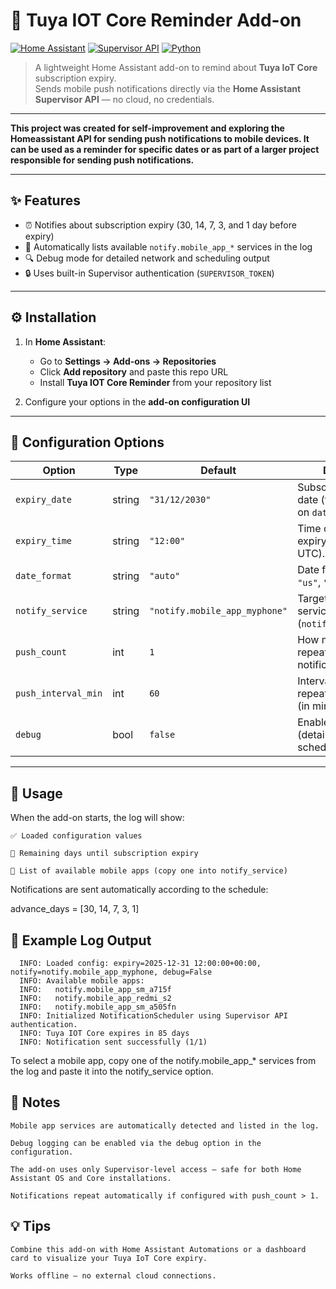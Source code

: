 # 🧭 Tuya IOT Core Reminder Add-on

[![Home Assistant](https://img.shields.io/badge/Home%20Assistant-Addon-blue.svg?style=for-the-badge&logo=home-assistant)](https://www.home-assistant.io/)
[![Supervisor API](https://img.shields.io/badge/Uses-Supervisor%20API-orange.svg?style=for-the-badge)]()
[![Python](https://img.shields.io/badge/Built%20with-Python%203.9+-blue.svg?style=for-the-badge&logo=python)]()


> A lightweight Home Assistant add-on to remind about **Tuya IoT Core** subscription expiry.  
> Sends mobile push notifications directly via the **Home Assistant Supervisor API** — no cloud, no credentials.

---

**This project was created for self-improvement and exploring the Homeassistant API for sending push notifications to mobile devices. It can be used as a reminder for specific dates or as part of a larger project responsible for sending push notifications.**

---

## ✨ Features

- ⏰ Notifies about subscription expiry (30, 14, 7, 3, and 1 day before expiry)
- 📱 Automatically lists available `notify.mobile_app_*` services in the log
- 🔍 Debug mode for detailed network and scheduling output
- 🔒 Uses built-in Supervisor authentication (`SUPERVISOR_TOKEN`)

---

## ⚙️ Installation

1. In **Home Assistant**:
   - Go to **Settings → Add-ons → Repositories**
   - Click **Add repository** and paste this repo URL
   - Install **Tuya IOT Core Reminder** from your repository list

2. Configure your options in the **add-on configuration UI**

---

## 🧩 Configuration Options

| Option               | Type    | Default                        | Description                                                                 |
|----------------------|---------|--------------------------------|-----------------------------------------------------------------------------|
| `expiry_date`        | string  | `"31/12/2030"`                 | Subscription expiry date (format depends on `date_format`).                |
| `expiry_time`        | string  | `"12:00"`                      | Time of the day for expiry (24h format, UTC).                              |
| `date_format`        | string  | `"auto"`                       | Date format: `"auto"`, `"us"`, `"eu"`, `"iso"`.                            |
| `notify_service`     | string  | `"notify.mobile_app_myphone"`  | Target notification service (`notify.mobile_app_*`).                       |
| `push_count`         | int     | `1`                            | How many times to repeat the push notification.                            |
| `push_interval_min`  | int     | `60`                           | Interval between repeated notifications (in minutes).                      |
| `debug`              | bool    | `false`                        | Enable debug logging (detailed network and scheduling info).               |

---

## 🚀 Usage

When the add-on starts, the log will show:

    ✅ Loaded configuration values

    📅 Remaining days until subscription expiry

    📱 List of available mobile apps (copy one into notify_service)

Notifications are sent automatically according to the schedule:

advance_days = [30, 14, 7, 3, 1]

## 🧾 Example Log Output

      INFO: Loaded config: expiry=2025-12-31 12:00:00+00:00, notify=notify.mobile_app_myphone, debug=False
      INFO: Available mobile apps:
      INFO:   notify.mobile_app_sm_a715f
      INFO:   notify.mobile_app_redmi_s2
      INFO:   notify.mobile_app_sm_a505fn
      INFO: Initialized NotificationScheduler using Supervisor API authentication.
      INFO: Tuya IOT Core expires in 85 days
      INFO: Notification sent successfully (1/1)

To select a mobile app, copy one of the notify.mobile_app_* services from the log and paste it into the notify_service option.

## 📝 Notes

    Mobile app services are automatically detected and listed in the log.

    Debug logging can be enabled via the debug option in the configuration.

    The add-on uses only Supervisor-level access — safe for both Home Assistant OS and Core installations.

    Notifications repeat automatically if configured with push_count > 1.

## 💡 Tips

    Combine this add-on with Home Assistant Automations or a dashboard card to visualize your Tuya IoT Core expiry.

    Works offline — no external cloud connections.

